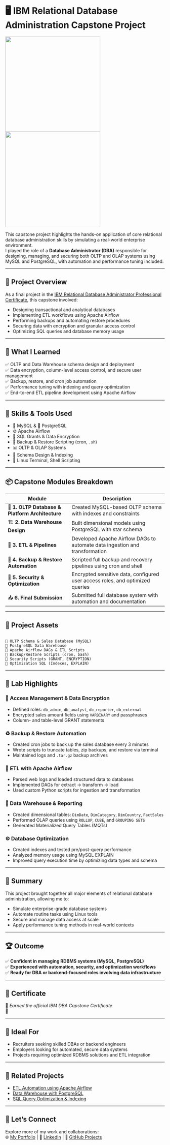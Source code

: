 
# 🖥️ IBM Relational Database Administration Capstone Project

<p float="left">
    <img src="https://images.credly.com/size/340x340/images/9a51c3c8-a871-4931-9933-98d38ec98b16/Coursera_20Relational_20DB_20Administrator_20Capstone.png" width="300" />
    <img src="https://i.postimg.cc/VkjN94rY/phpmyadmin.jpg" width="300" />
</p>

This capstone project highlights the hands-on application of core relational database administration skills by simulating a real-world enterprise environment.  
I played the role of a **Database Administrator (DBA)** responsible for designing, managing, and securing both OLTP and OLAP systems using MySQL and PostgreSQL, with automation and performance tuning included.

---

## 🚀 Project Overview

As a final project in the [IBM Relational Database Administrator Professional Certificate](https://www.coursera.org/professional-certificates/ibm-database-administrator), this capstone involved:

- Designing transactional and analytical databases  
- Implementing ETL workflows using Apache Airflow  
- Performing backups and automating restore procedures  
- Securing data with encryption and granular access control  
- Optimizing SQL queries and database memory usage  

---

## 🧠 What I Learned

✅ OLTP and Data Warehouse schema design and deployment  
✅ Data encryption, column-level access control, and secure user management  
✅ Backup, restore, and cron job automation  
✅ Performance tuning with indexing and query optimization  
✅ End-to-end ETL pipeline development using Apache Airflow

---

## 🧰 Skills & Tools Used

- 🐬 MySQL & 🐘 PostgreSQL  
- ⚙️ Apache Airflow  
- 🔐 SQL Grants & Data Encryption  
- 💾 Backup & Restore Scripting (cron, `.sh`)  
- 📊 OLTP & OLAP Systems  
- 🧱 Schema Design & Indexing  
- 🐧 Linux Terminal, Shell Scripting  

---

## 📦 Capstone Modules Breakdown

| Module | Description |
|--------|-------------|
| 🔧 **1. OLTP Database & Platform Architecture** | Created MySQL-based OLTP schema with indexes and constraints |
| 🏗️ **2. Data Warehouse Design** | Built dimensional models using PostgreSQL with star schema |
| 🔁 **3. ETL & Pipelines** | Developed Apache Airflow DAGs to automate data ingestion and transformation |
| 💾 **4. Backup & Restore Automation** | Scripted full backup and recovery pipelines using cron and shell |
| 🔐 **5. Security & Optimization** | Encrypted sensitive data, configured user access roles, and optimized queries |
| 📤 **6. Final Submission** | Submitted full database system with automation and documentation |

---

## 📂 Project Assets

```

📁 OLTP Schema & Sales Database (MySQL)
📁 PostgreSQL Data Warehouse
📁 Apache Airflow DAGs & ETL Scripts
📁 Backup/Restore Scripts (cron, bash)
📁 Security Scripts (GRANT, ENCRYPTION)
📁 Optimization SQL (Indexes, EXPLAIN)

```

---

## 🧪 Lab Highlights

### 🔐 Access Management & Data Encryption  
- Defined roles: `db_admin`, `db_analyst`, `db_reporter`, `db_external`  
- Encrypted sales amount fields using `VARBINARY` and passphrases  
- Column- and table-level GRANT statements

### ♻️ Backup & Restore Automation  
- Created cron jobs to back up the sales database every 3 minutes  
- Wrote scripts to truncate tables, zip backups, and restore via terminal  
- Maintained logs and `.tar.gz` backup archives

### 🔁 ETL with Apache Airflow  
- Parsed web logs and loaded structured data to databases  
- Implemented DAGs for extract → transform → load  
- Used custom Python scripts for ingestion and transformation

### 🧱 Data Warehouse & Reporting  
- Created dimensional tables: `DimDate`, `DimCategory`, `DimCountry`, `FactSales`  
- Performed OLAP queries using `ROLLUP`, `CUBE`, and `GROUPING SETS`  
- Generated Materialized Query Tables (MQTs)

### ⚙️ Database Optimization  
- Created indexes and tested pre/post-query performance  
- Analyzed memory usage using MySQL EXPLAIN  
- Improved query execution time by optimizing data types and schema

---

## 🧠 Summary

This project brought together all major elements of relational database administration, allowing me to:
- Simulate enterprise-grade database systems  
- Automate routine tasks using Linux tools  
- Secure and manage data access at scale  
- Apply performance tuning methods in real-world contexts

---

## 🏆 Outcome

✅ **Confident in managing RDBMS systems (MySQL, PostgreSQL)**  
✅ **Experienced with automation, security, and optimization workflows**  
✅ **Ready for DBA or backend-focused roles involving data infrastructure**

---

## 📜 Certificate

📄 *Earned the official IBM DBA Capstone Certificate*  
🔗 

---

## 💼 Ideal For

- Recruiters seeking skilled DBAs or backend engineers  
- Employers looking for automated, secure data systems  
- Projects requiring optimized RDBMS solutions and ETL integration

---

## 🔗 Related Projects

- [ETL Automation using Apache Airflow](#)
- [Data Warehouse with PostgreSQL](#)
- [SQL Query Optimization & Indexing](#)

---

## 🤝 Let’s Connect

Explore more of my work and collaborations:  
🌐 [My Portfolio](#) | 💼 [LinkedIn](#) | 📂 [GitHub Projects](#)

